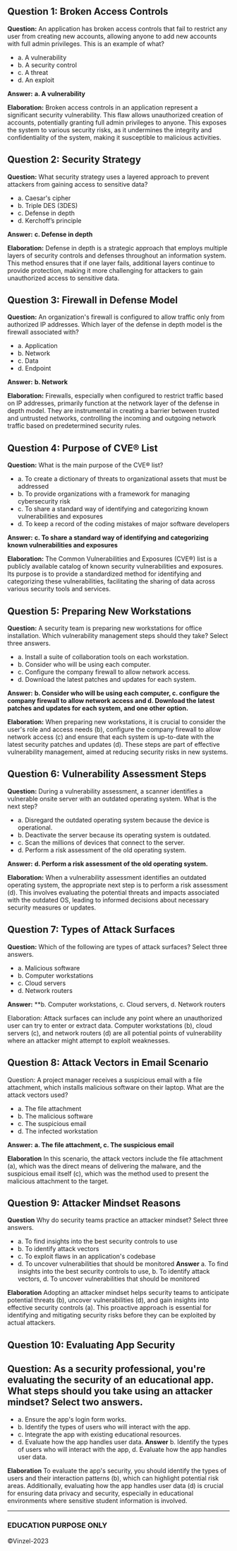 ## Question 1: Broken Access Controls
**Question:** An application has broken access controls that fail to restrict any user from creating new accounts, allowing anyone to add new accounts with full admin privileges. This is an example of what?

- a. A vulnerability
- b. A security control
- c. A threat
- d. An exploit

**Answer:** **a. A vulnerability**

**Elaboration:** Broken access controls in an application represent a significant security vulnerability. This flaw allows unauthorized creation of accounts, potentially granting full admin privileges to anyone. This exposes the system to various security risks, as it undermines the integrity and confidentiality of the system, making it susceptible to malicious activities.

## Question 2: Security Strategy
**Question:** What security strategy uses a layered approach to prevent attackers from gaining access to sensitive data?

- a. Caesar's cipher
- b. Triple DES (3DES)
- c. Defense in depth
- d. Kerchoff’s principle

**Answer:** **c. Defense in depth**

**Elaboration:** Defense in depth is a strategic approach that employs multiple layers of security controls and defenses throughout an information system. This method ensures that if one layer fails, additional layers continue to provide protection, making it more challenging for attackers to gain unauthorized access to sensitive data.

## Question 3: Firewall in Defense Model
**Question:** An organization's firewall is configured to allow traffic only from authorized IP addresses. Which layer of the defense in depth model is the firewall associated with?

- a. Application
- b. Network
- c. Data
- d. Endpoint

**Answer:** **b. Network**

**Elaboration:** Firewalls, especially when configured to restrict traffic based on IP addresses, primarily function at the network layer of the defense in depth model. They are instrumental in creating a barrier between trusted and untrusted networks, controlling the incoming and outgoing network traffic based on predetermined security rules.

## Question 4: Purpose of CVE® List
**Question:** What is the main purpose of the CVE® list?

- a. To create a dictionary of threats to organizational assets that must be addressed
- b. To provide organizations with a framework for managing cybersecurity risk
- c. To share a standard way of identifying and categorizing known vulnerabilities and exposures
- d. To keep a record of the coding mistakes of major software developers

**Answer:** **c. To share a standard way of identifying and categorizing known vulnerabilities and exposures**

**Elaboration:** The Common Vulnerabilities and Exposures (CVE®) list is a publicly available catalog of known security vulnerabilities and exposures. Its purpose is to provide a standardized method for identifying and categorizing these vulnerabilities, facilitating the sharing of data across various security tools and services.

## Question 5: Preparing New Workstations
**Question:** A security team is preparing new workstations for office installation. Which vulnerability management steps should they take? Select three answers.

- a. Install a suite of collaboration tools on each workstation.
- b. Consider who will be using each computer.
- c. Configure the company firewall to allow network access.
- d. Download the latest patches and updates for each system.

**Answer:** **b. Consider who will be using each computer, c. configure the company firewall to allow network access and d. Download the latest patches and updates for each system, and one other option.**

**Elaboration:** When preparing new workstations, it is crucial to consider the user's role and access needs (b),  configure the company firewall to allow network access (c) and ensure that each system is up-to-date with the latest security patches and updates (d). These steps are part of effective vulnerability management, aimed at reducing security risks in new systems.

## Question 6: Vulnerability Assessment Steps
**Question:** During a vulnerability assessment, a scanner identifies a vulnerable onsite server with an outdated operating system. What is the next step?

- a. Disregard the outdated operating system because the device is operational.
- b. Deactivate the server because its operating system is outdated.
- c. Scan the millions of devices that connect to the server.
- d. Perform a risk assessment of the old operating system.

**Answer:** **d. Perform a risk assessment of the old operating system.**

**Elaboration:** When a vulnerability assessment identifies an outdated operating system, the appropriate next step is to perform a risk assessment (d). This involves evaluating the potential threats and impacts associated with the outdated OS, leading to informed decisions about necessary security measures or updates.

## Question 7: Types of Attack Surfaces
**Question:** Which of the following are types of attack surfaces? Select three answers.

- a. Malicious software
- b. Computer workstations
- c. Cloud servers
- d. Network routers

**Answer:** **b. Computer workstations, c. Cloud servers, d. Network routers

Elaboration: Attack surfaces can include any point where an unauthorized user can try to enter or extract data. Computer workstations (b), cloud servers (c), and network routers (d) are all potential points of vulnerability where an attacker might attempt to exploit weaknesses.

## Question 8: Attack Vectors in Email Scenario
Question: A project manager receives a suspicious email with a file attachment, which installs malicious software on their laptop. What are the attack vectors used?

- a. The file attachment
- b. The malicious software
- c. The suspicious email
- d. The infected workstation

**Answer:** **a. The file attachment, c. The suspicious email**

**Elaboration** In this scenario, the attack vectors include the file attachment (a), which was the direct means of delivering the malware, and the suspicious email itself (c), which was the method used to present the malicious attachment to the target.

## Question 9: Attacker Mindset Reasons
**Question** Why do security teams practice an attacker mindset? Select three answers.

- a. To find insights into the best security controls to use
- b. To identify attack vectors
- c. To exploit flaws in an application's codebase
- d. To uncover vulnerabilities that should be monitored
**Answer** a. To find insights into the best security controls to use, b. To identify attack vectors, d. To uncover vulnerabilities that should be monitored

**Elaboration** Adopting an attacker mindset helps security teams to anticipate potential threats (b), uncover vulnerabilities (d), and gain insights into effective security controls (a). This proactive approach is essential for identifying and mitigating security risks before they can be exploited by actual attackers.

## Question 10: Evaluating App Security
## Question: As a security professional, you're evaluating the security of an educational app. What steps should you take using an attacker mindset? Select two answers.

- a. Ensure the app's login form works.
- b. Identify the types of users who will interact with the app.
- c. Integrate the app with existing educational resources.
- d. Evaluate how the app handles user data.
**Answer** b. Identify the types of users who will interact with the app, d. Evaluate how the app handles user data.

**Elaboration** To evaluate the app's security, you should identify the types of users and their interaction patterns (b), which can highlight potential risk areas. Additionally, evaluating how the app handles user data (d) is crucial for ensuring data privacy and security, especially in educational environments where sensitive student information is involved.

---------------
### EDUCATION PURPOSE ONLY
©Vinzel-2023
